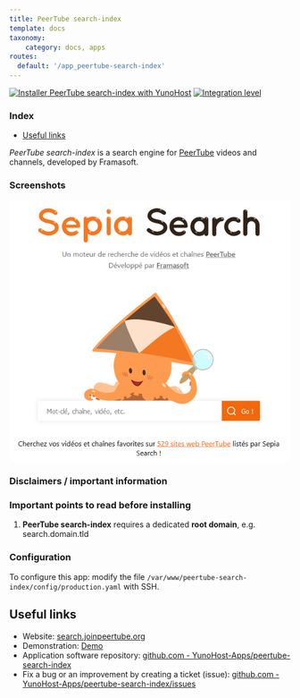 ```yaml
---
title: PeerTube search-index
template: docs
taxonomy:
    category: docs, apps
routes:
  default: '/app_peertube-search-index'
---
```


[![Installer PeerTube search-index with YunoHost](https://install-app.yunohost.org/install-with-yunohost.svg)](https://install-app.yunohost.org/?app=peertube-search-index) [![Integration level](https://dash.yunohost.org/integration/peertube-search-index.svg)](https://dash.yunohost.org/appci/app/peertube-search-index)

### Index

- [Useful links](#useful-links)

*PeerTube search-index* is a search engine for [PeerTube](https://joinpeertube.org/) videos and channels, developed by Framasoft.

### Screenshots

![Screenshots of PeerTube search-index](https://github.com/YunoHost-Apps/peertube-search-index_ynh/blob/master/doc/screenshots/sepia-search-screenshot.png)

### Disclaimers / important information

### Important points to read before installing

1. **PeerTube search-index** requires a dedicated **root domain**, e.g. search.domain.tld

### Configuration

To configure this app: modify the file `/var/www/peertube-search-index/config/production.yaml` with SSH.

## Useful links

+ Website: [search.joinpeertube.org](https://search.joinpeertube.org/)
+ Demonstration: [Demo](https://search.joinpeertube.org/)
+ Application software repository: [github.com - YunoHost-Apps/peertube-search-index](https://github.com/YunoHost-Apps/peertube-search-index_ynh)
+ Fix a bug or an improvement by creating a ticket (issue): [github.com - YunoHost-Apps/peertube-search-index/issues](https://github.com/YunoHost-Apps/peertube-search-index_ynh/issues)
